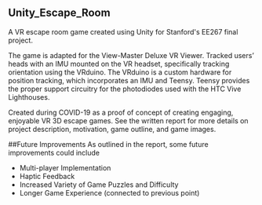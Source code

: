 ## Unity_Escape_Room
A VR escape room game created using Unity for Stanford's EE267 final project. 

The game is adapted for the View-Master Deluxe VR Viewer. 
Tracked users’ heads with an IMU mounted on the VR headset, specifically tracking orientation using the VRduino.
The VRduino is a custom hardware for position tracking, which incorporates an IMU and Teensy. 
Teensy provides the proper support circuitry for the photodiodes used with the HTC Vive Lighthouses. 

Created during COVID-19 as a proof of concept of creating engaging, enjoyable VR 3D escape games. See the written report for more details on project description, motivation, game outline, and game images.


##Future Improvements
As outlined in the report, some future improvements could include
- Multi-player Implementation
- Haptic Feedback
- Increased Variety of Game Puzzles and Difficulty
- Longer Game Experience (connected to previous point)
